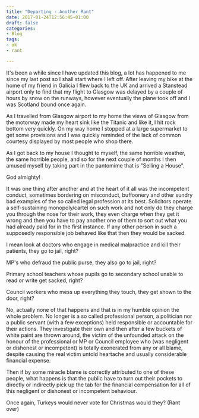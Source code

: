 ```yaml
---
title: "Departing - Another Rant"
date: 2017-01-24T12:56:45-01:00
draft: false
categories:
- Blog
tags:
- uk
- rant

---
```


It's been a while since I have updated this blog, a lot has happened to me since my last post so I shall start where I left off. After leaving my bike at the home of my friend in Galicia I flew back to the UK and arrived a Stanstead airport only to find that my flight to Glasgow was delayed by a couple of hours by snow on the runways, however eventually the plane took off and I was Scotland bound once again.

As I travelled from Glasgow airport to my home the views of Glasgow from the motorway made my heart sink like the Titanic and like it, I hit rock bottom very quickly. On my way home I stopped at a large supermarket to get some provisions and I was quickly reminded of the lack of common courtesy displayed by most people who shop there.

<!--more-->

As I got back to my house I thought to myself, the same horrible weather, the same horrible people, and so for the next couple of months I then amused myself by taking part in the pantomime that is "Selling a House".

God almighty!

It was one thing after another and at the heart of it all was the incompetent conduct, sometimes bordering on misconduct, buffoonery and other sundry bad examples of the so called legal profession at its best. Solicitors operate a self-sustaining monopoly/cartel on such work and not only do they charge you through the nose for their work, they even charge when they get it wrong and then you have to pay another one of them to sort out what you had already paid for in the first instance. If any other person in such a supposedly responsible job behaved like that then they would be sacked. 

I mean look at doctors who engage in medical malpractice and kill their patients, they go to jail, right?

MP's who defraud the public purse, they also go to jail, right?

Primary school teachers whose pupils go to secondary school unable to read or write get sacked, right?

Council workers who mess up everything they touch, they get shown to the door, right?

No, actually none of that happens and that is in my humble opinion the whole problem. No longer is a so called professional person, a politician nor a public servant (with a few exceptions) held responsible or accountable for their actions. They investigate their own and then after a few buckets of white paint are thrown around, the victim of the unfounded attack on the honour of the professional or MP or Council employee who (was negligent or dishonest or incompetent) is totally exonerated from any or all blame, despite causing the real victim untold heartache and usually considerable financial expense.  

Then if by some miracle blame is correctly attributed to one of these people, what happens is that the public have to turn out their pockets to directly or indirectly pick up the tab for the financial compensation for all of this negligent or dishonest or incompetent behaviour.

Once again, Turkeys would never vote for Christmas would they? (Rant over)
